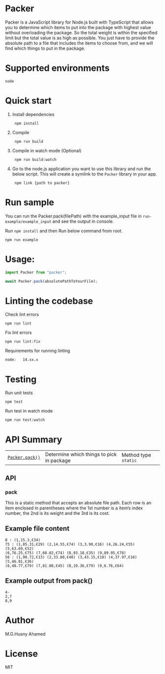 # Packer

Packer is a JavaScript library for Node.js built with TypeScript that allows you to determine which items to put into the package with highest value without overloading the package. So the total weight is within the specified limit but the total value is as high as possible. You just have to provide the absolute path to a file that includes the items to choose from, and we will find which things to put in the package.
 
# Supported environments
    node

# Quick start

1. Install dependencies

        npm install

2. Compile

        npm run build

3. Compile in watch mode (Optional)

        npm run build:watch

4. Go to the node.js application you want to use this library and run the below script.
This will create a symlink to the `Packer` library in your app. 

        npm link {path to packer}

# Run sample
You can run the Packer.pack(filePath) with the example_input file in `run-example/example_input` and see the output in console. 

Run `npm install` and then Run below command from root.

    npm run example

# Usage:

```javascript
import Packer from "packer";

await Packer.pack(absolutePathToYourFile);
```

# Linting the codebase
Check lint errors

    npm run lint

Fix lint errors

    npm run lint:fix
Requirements for running linting
```
node:   14.xx.x
```

# Testing

Run unit tests

    npm test

Run test in watch mode

    npm run test:watch

# API Summary

|                          |                                           |                      |
| ------------------------ | ----------------------------------------- | -------------------- |
| [`Packer.pack()`](#pack) | Determine which things to pick in package | Method type `static` |


## API

### pack

This is a static method that accepts an absolute file path. Each row is an item enclosed in parentheses where the 1st number is a item’s index number, the 2nd is its weight and the 3rd is its cost.

## Example file content

```
8 : (1,15.3,€34)
75 : (1,85.31,€29) (2,14.55,€74) (3,3.98,€16) (4,26.24,€55) (5,63.69,€52)
(6,76.25,€75) (7,60.02,€74) (8,93.18,€35) (9,89.95,€78)
56 : (1,90.72,€13) (2,33.80,€40) (3,43.15,€10) (4,37.97,€16) (5,46.81,€36)
(6,48.77,€79) (7,81.80,€45) (8,19.36,€79) (9,6.76,€64)
```

## Example output from pack()

```
4-
2,7
8,9
```

# Author

M.G.Husny Ahamed

# License

MIT